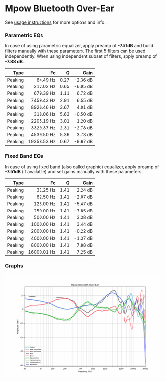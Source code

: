 # Mpow Bluetooth Over-Ear
See [usage instructions](https://github.com/jaakkopasanen/AutoEq#usage) for more options and info.

### Parametric EQs
In case of using parametric equalizer, apply preamp of **-7.51dB** and build filters manually
with these parameters. The first 5 filters can be used independently.
When using independent subset of filters, apply preamp of **-7.88 dB**.

| Type    | Fc          |    Q | Gain     |
|--------:|------------:|-----:|---------:|
| Peaking | 64.49 Hz    | 0.27 | -2.36 dB |
| Peaking | 212.02 Hz   | 0.65 | -6.95 dB |
| Peaking | 679.39 Hz   | 1.11 | 6.72 dB  |
| Peaking | 7459.43 Hz  | 2.91 | 6.55 dB  |
| Peaking | 8926.46 Hz  | 3.67 | 4.01 dB  |
| Peaking | 318.06 Hz   | 5.63 | -0.50 dB |
| Peaking | 2205.19 Hz  | 3.01 | 1.20 dB  |
| Peaking | 3329.37 Hz  | 2.31 | -2.78 dB |
| Peaking | 4539.50 Hz  | 5.36 | 3.73 dB  |
| Peaking | 19358.53 Hz | 0.67 | -9.67 dB |

### Fixed Band EQs
In case of using fixed band (also called graphic) equalizer, apply preamp of **-7.51dB**
(if available) and set gains manually with these parameters.

| Type    | Fc          |    Q | Gain     |
|--------:|------------:|-----:|---------:|
| Peaking | 31.25 Hz    | 1.41 | -2.24 dB |
| Peaking | 62.50 Hz    | 1.41 | -2.07 dB |
| Peaking | 125.00 Hz   | 1.41 | -5.47 dB |
| Peaking | 250.00 Hz   | 1.41 | -7.85 dB |
| Peaking | 500.00 Hz   | 1.41 | 3.38 dB  |
| Peaking | 1000.00 Hz  | 1.41 | 3.44 dB  |
| Peaking | 2000.00 Hz  | 1.41 | -0.22 dB |
| Peaking | 4000.00 Hz  | 1.41 | -1.37 dB |
| Peaking | 8000.00 Hz  | 1.41 | 7.88 dB  |
| Peaking | 16000.01 Hz | 1.41 | -7.25 dB |

### Graphs
![](./Mpow%20Bluetooth%20Over-Ear.png)